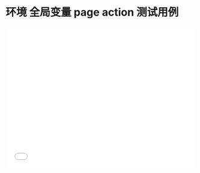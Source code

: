 # 环境 全局变量 page action 测试用例
<div style="position:relative;width:100%;height:0;padding-bottom:75%">
    <iframe
        style="position:absolute;width:100%;height:100%;left:0;top:0"
        src="//player.bilibili.com/player.html?aid=100450938&bvid=BV167411U7Cf&cid=171311561&page=1&as_wide=1&&high_quality=1" 
        scrolling="no" border="0" frameborder="no" framespacing="0" allowfullscreen="true"
    >
    </iframe>
</div>
